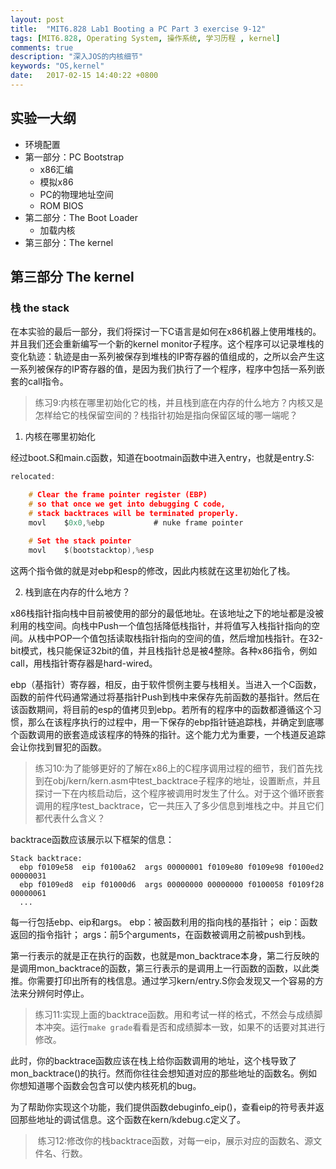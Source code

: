 ```yaml
---
layout: post
title:  "MIT6.828 Lab1 Booting a PC Part 3 exercise 9-12"
tags: [MIT6.828, Operating System, 操作系统, 学习历程 , kernel]
comments: true
description: "深入JOS的内核细节"
keywords: "OS,kernel"
date:   2017-02-15 14:40:22 +0800
---
```



## 实验一大纲
- 环境配置
- 第一部分：PC Bootstrap
    - x86汇编
    - 模拟x86
    -  PC的物理地址空间
    -  ROM BIOS
- 第二部分：The Boot Loader
    - 加载内核
- 第三部分：The kernel


## 第三部分 The kernel

### 栈 the stack

在本实验的最后一部分，我们将探讨一下C语言是如何在x86机器上使用堆栈的。并且我们还会重新编写一个新的kernel monitor子程序。这个程序可以记录堆栈的变化轨迹：轨迹是由一系列被保存到堆栈的IP寄存器的值组成的，之所以会产生这一系列被保存的IP寄存器的值，是因为我们执行了一个程序，程序中包括一系列嵌套的call指令。

>练习9:内核在哪里初始化它的栈，并且栈到底在内存的什么地方？内核又是怎样给它的栈保留空间的？栈指针初始是指向保留区域的哪一端呢？

1. 内核在哪里初始化

经过boot.S和main.c函数，知道在bootmain函数中进入entry，也就是entry.S:

```c 
relocated:

    # Clear the frame pointer register (EBP)
    # so that once we get into debugging C code,
    # stack backtraces will be terminated properly.
    movl    $0x0,%ebp           # nuke frame pointer

    # Set the stack pointer
    movl    $(bootstacktop),%esp         
```

这两个指令做的就是对ebp和esp的修改，因此内核就在这里初始化了栈。


2. 栈到底在内存的什么地方？



x86栈指针指向栈中目前被使用的部分的最低地址。在该地址之下的地址都是没被利用的栈空间。向栈中Push一个值包括降低栈指针，并将值写入栈指针指向的空间。从栈中POP一个值包括读取栈指针指向的空间的值，然后增加栈指针。在32-bit模式，栈只能保证32bit的值，并且栈指针总是被4整除。各种x86指令，例如call，用栈指针寄存器是hard-wired。

ebp（基指针）寄存器，相反，由于软件惯例主要与栈相关。当进入一个C函数，函数的前件代码通常通过将基指针Push到栈中来保存先前函数的基指针。然后在该函数期间，将目前的esp的值拷贝到ebp。若所有的程序中的函数都遵循这个习惯，那么在该程序执行的过程中，用一下保存的ebp指针链追踪栈，并确定到底哪个函数调用的嵌套造成该程序的特殊的指针。这个能力尤为重要，一个栈道反追踪会让你找到冒犯的函数。

>练习10:为了能够更好的了解在x86上的C程序调用过程的细节，我们首先找到在obj/kern/kern.asm中test_backtrace子程序的地址，设置断点，并且探讨一下在内核启动后，这个程序被调用时发生了什么。对于这个循环嵌套调用的程序test_backtrace，它一共压入了多少信息到堆栈之中。并且它们都代表什么含义？



backtrace函数应该展示以下框架的信息：

```
Stack backtrace:
  ebp f0109e58  eip f0100a62  args 00000001 f0109e80 f0109e98 f0100ed2 00000031
  ebp f0109ed8  eip f01000d6  args 00000000 00000000 f0100058 f0109f28 00000061
  ...
```


每一行包括ebp、eip和args。
ebp：被函数利用的指向栈的基指针；
eip：函数返回的指令指针；
args：前5个arguments，在函数被调用之前被push到栈。


第一行表示的就是正在执行的函数，也就是mon_backtrace本身，第二行反映的是调用mon_backtrace的函数，第三行表示的是调用上一行函数的函数，以此类推。你需要打印出所有的栈信息。通过学习kern/entry.S你会发现又一个容易的方法来分辨何时停止。


>练习11:实现上面的backtrace函数。用和考试一样的格式，不然会与成绩脚本冲突。运行```make grade```看看是否和成绩脚本一致，如果不的话要对其进行修改。


此时，你的backtrace函数应该在栈上给你函数调用的地址，这个栈导致了mon_backtrace()的执行。然而你往往会想知道对应的那些地址的函数名。例如你想知道哪个函数会包含可以使内核死机的bug。

为了帮助你实现这个功能，我们提供函数debuginfo_eip()，查看eip的符号表并返回那些地址的调试信息。这个函数在kern/kdebug.c定义了。



> 练习12:修改你的栈backtrace函数，对每一eip，展示对应的函数名、源文件名、行数。 










